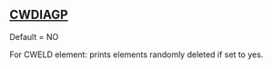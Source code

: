 ## [CWDIAGP](https://help.hexagonmi.com/bundle/MSC_Nastran_2022.4/page/Nastran_Combined_Book/qrg/parameters/TOC.CWDIAGP.xhtml)

Default = NO

For CWELD element: prints elements randomly deleted if set to yes.


